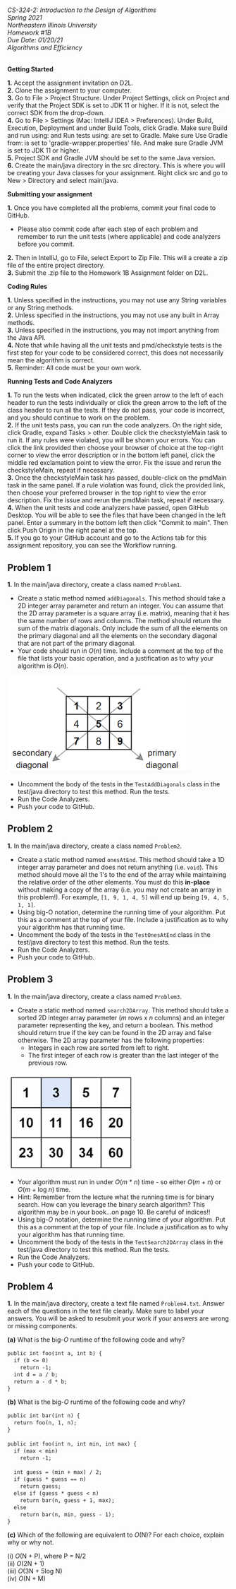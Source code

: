 ###### CS-324-2: Introduction to the Design of Algorithms <br> Spring 2021 <br> Northeastern Illinois University <br> Homework #1B <br> Due Date: 01/20/21 <br> Algorithms and Efficiency

**Getting Started**

**1.** Accept the assignment invitation on D2L.<br>
**2.** Clone the assignment to your computer.<br>
**3.** Go to File > Project Structure. Under Project Settings, click on Project and verify that the Project SDK is set to JDK 11 or higher.  If it is not, select the correct SDK from the drop-down.<br>
**4.** Go to File > Settings (Mac: IntelliJ IDEA > Preferences). Under Build, Execution, Deployment and under Build Tools, click Gradle. Make sure Build and run using: and Run tests using: are set to Gradle. Make sure Use Gradle from: is set to 'gradle-wrapper.properties' file. And make sure Gradle JVM is set to JDK 11 or higher.<br>
**5.** Project SDK and Gradle JVM should be set to the same Java version.<br>
**6.** Create the main/java directory in the src directory. This is where you will be creating your Java classes for your assignment. Right click src and go to New > Directory and select main/java.<br>

**Submitting your assignment**

**1.** Once you have completed all the problems, commit your final code to GitHub. <br>
- Please also commit code after each step of each problem and remember to run the unit tests (where applicable) and code analyzers before you commit.

**2.** Then in IntelliJ, go to File, select Export to Zip File. This will a create a zip file of the entire project directory.<br>
**3.** Submit the .zip file to the Homework 1B Assignment folder on D2L.<br>

**Coding Rules**

**1.** Unless specified in the instructions, you may not use any String variables or any String methods.<br>
**2.** Unless specified in the instructions, you may not use any built in Array methods.<br>
**3.** Unless specified in the instructions, you may not import anything from the Java API.<br>
**4.** Note that while having all the unit tests and pmd/checkstyle tests is the first step for your code to be considered correct, this
does not necessarily mean the algorithm is correct.<br>
**5.** Reminder: All code must be your own work.

**Running Tests and Code Analyzers**

**1.** To run the tests when indicated, click the green arrow to the left of each header to run the tests individually or
click the green arrow to the left of the class header to run all the tests. If they do not pass, your code is incorrect,
and you should continue to work on the problem.<br>
**2.** If the unit tests pass, you can run the code analyzers. On the right side, click Gradle, expand Tasks > other. Double click the
checkstyleMain task to run it. If any rules were violated, you will be shown your errors. You can click the link provided then
choose your browser of choice at the top-right corner to view the error description or in the bottom left panel, click the middle
red exclamation point to view the error. Fix the issue and rerun the checkstyleMain, repeat if necessary.<br>
**3.** Once the checkstyleMain task has passed, double-click on the pmdMain task in the same panel. If a rule violation was found, click the
provided link, then choose your preferred browser in the top right to view the error description. Fix the issue and rerun the pmdMain task, repeat if necessary.<br>
**4.** When the unit tests and code analyzers have passed, open GitHub Desktop. You will be able to see the files that have been changed in the left panel. Enter a
summary in the bottom left then click "Commit to main". Then click Push Origin in the right panel at the top. <br>
**5.** If you go to your GitHub account and go to the Actions tab for this assignment repository, you can see the Workflow running.

## **Problem 1**

**1.** In the main/java directory, create a class named `Problem1`.
- Create a static method named `addDiagonals`. This method should take a 2D integer array parameter and return an integer.
  You can assume that the 2D array parameter is a square array (i.e. matrix), meaning that it has the same number of rows
  and columns. The method should return the sum of the matrix diagonals. Only include the sum of all the elements on the
  primary diagonal and all the elements on the secondary diagonal that are not part of the primary diagonal.
- Your code should run in <em>O</em>(<em>n</em>) time. Include a comment at the top of the file that lists your basic
  operation, and a justification as to why your algorithm is <em>O</em>(<em>n</em>).


![matrix](images/matrix.png)


- Uncomment the body of the tests in the `TestAddDiagonals` class in the test/java directory to test this method. Run the tests.
- Run the Code Analyzers.
- Push your code to GitHub.

## **Problem 2**

**1.** In the main/java directory, create a class named `Problem2`.
- Create a static method named `onesAtEnd`. This method should take a 1D integer array parameter and does not return anything
  (i.e. `void`). This method should move all the 1's to the end of the array while maintaining the relative order of the
  other elements. You must do this <b>in-place</b> without making a copy of the array (i.e. you may not create an array in
  this problem!). For example, `[1, 9, 1, 4, 5]` will end up being `[9, 4, 5, 1, 1]`.
- Using big-O notation, determine the running time of your algorithm. Put this as a comment at the top of your file.
  Include a justification as to why your algorithm has that running time.
- Uncomment the body of the tests in the `TestOnesAtEnd` class in the test/java directory to test this method. Run the tests.
- Run the Code Analyzers.
- Push your code to GitHub.

## **Problem 3**

**1.** In the main/java directory, create a class named `Problem3`.
- Create a static method named `search2DArray`. This method should take a sorted 2D integer array parameter (<em>m</em> rows x <em>n</em> columns)
  and an integer parameter representing the key, and return a boolean. This method should return true if the key can be
  found in the 2D array and false otherwise. The 2D array parameter has the following properties:
  - Integers in each row are sorted from left to right.
  - The first integer of each row is greater than the last integer of the previous row.


![matrix](images/matrix2.png)


- Your algorithm must run in under <em>O</em>(<em>m</em> * <em>n</em>) time - so either
  <em>O</em>(<em>m</em> + <em>n</em>) or <em>O</em>(<em>m</em> + log <em>n</em>) time.
- Hint: Remember from the lecture what the running time is for binary search. How can you leverage the binary search algorithm?
  This algorithm may be in your book...on page 10. Be careful of indices!!
- Using big-<em>O</em> notation, determine the running time of your algorithm. Put this as a comment at the top of your file.
  Include a justification as to why your algorithm has that running time.
- Uncomment the body of the tests in the `TestSearch2DArray` class in the test/java directory to test this method. Run the tests.
- Run the Code Analyzers.
- Push your code to GitHub.

## **Problem 4**

**1.** In the main/java directory, create a text file named `Problem4.txt`. Answer each of the questions in the text file clearly.
Make sure to label your answers. You will be asked to resubmit your work if your answers are wrong or missing components.

**(a)** What is the big-<em>O</em> runtime of the following code and why?<br>

```
public int foo(int a, int b) {
  if (b <= 0)
    return -1;
  int d = a / b;
  return a - d * b;
}
```

**(b)** What is the big-<em>O</em> runtime of the following code and why?<br>

```
public int bar(int n) {
  return foo(n, 1, n);
}

public int foo(int n, int min, int max) {
  if (max < min)
    return -1;
  
  int guess = (min + max) / 2;
  if (guess * guess == n)
    return guess;
  else if (guess * guess < n)
    return bar(n, guess + 1, max);
  else
    return bar(n, min, guess - 1);
}
```

**(c)** Which of the following are equivalent to <em>O</em>(N)? For each choice, explain why or why not.<br>

(i) <em>O</em>(N + P), where P = N/2<br>
(ii) <em>O</em>(2N + 1)<br>
(iii) <em>O</em>(3N + 5log N)<br>
(iv) <em>O</em>(N + M)


